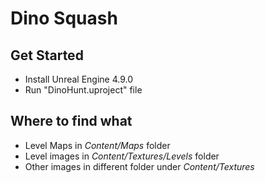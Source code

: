 # Dino Squash #

## Get Started ##
* Install Unreal Engine 4.9.0
* Run "DinoHunt.uproject" file

## Where to find what ##
* Level Maps in *Content/Maps* folder
* Level images in *Content/Textures/Levels* folder
* Other images in different folder under *Content/Textures*
